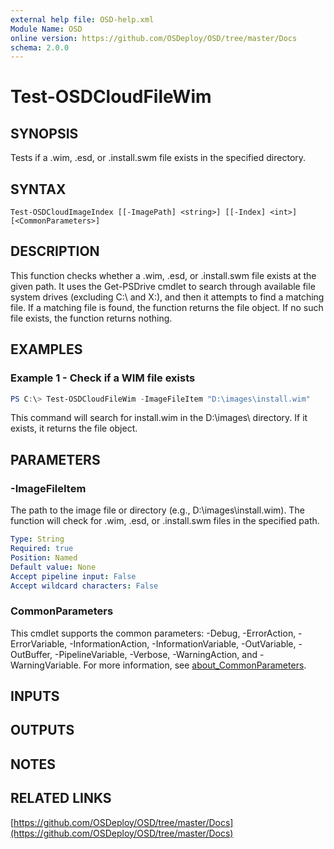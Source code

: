 ```yaml
---
external help file: OSD-help.xml
Module Name: OSD
online version: https://github.com/OSDeploy/OSD/tree/master/Docs
schema: 2.0.0
---
```


# Test-OSDCloudFileWim

## SYNOPSIS
Tests if a .wim, .esd, or .install.swm file exists in the specified directory.

## SYNTAX

```
Test-OSDCloudImageIndex [[-ImagePath] <string>] [[-Index] <int>] [<CommonParameters>]
```

## DESCRIPTION
This function checks whether a .wim, .esd, or .install.swm file exists at the given path. It uses the Get-PSDrive cmdlet to search through available file system drives (excluding C:\ and X:\), and then it attempts to find a matching file. If a matching file is found, the function returns the file object. If no such file exists, the function returns nothing.
## EXAMPLES

### Example 1 - Check if a WIM file exists
```powershell
PS C:\> Test-OSDCloudFileWim -ImageFileItem "D:\images\install.wim"
```
This command will search for install.wim in the D:\images\ directory. If it exists, it returns the file object.

## PARAMETERS

### -ImageFileItem
The path to the image file or directory (e.g., D:\images\install.wim). The function will check for .wim, .esd, or .install.swm files in the specified path.

```yaml
Type: String
Required: true
Position: Named
Default value: None
Accept pipeline input: False
Accept wildcard characters: False
```

### CommonParameters
This cmdlet supports the common parameters: -Debug, -ErrorAction, -ErrorVariable, -InformationAction, -InformationVariable, -OutVariable, -OutBuffer, -PipelineVariable, -Verbose, -WarningAction, and -WarningVariable. For more information, see [about_CommonParameters](http://go.microsoft.com/fwlink/?LinkID=113216).
## INPUTS
## OUTPUTS
## NOTES
## RELATED LINKS
[https://github.com/OSDeploy/OSD/tree/master/Docs](https://github.com/OSDeploy/OSD/tree/master/Docs)
